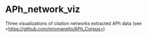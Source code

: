APh_network_viz
===============

Three visualizations of citation networks extracted APh data (see &lt;https://github.com/mromanello/APh_Corpus>). 
